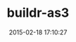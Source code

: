 ---
layout: post
title:  "buildr-as3"
repo:   "devboy/buildr_as3"
date:   2015-02-18 17:10:27
gemurl: http://github.com/devboy/buildr_as3
---